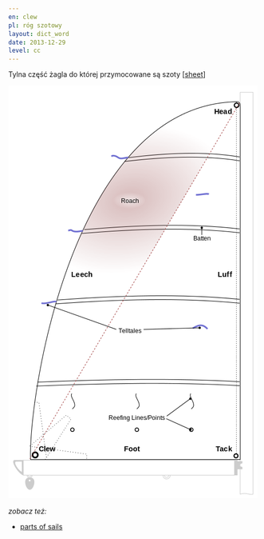 ```yaml
---
en: clew
pl: róg szotowy
layout: dict_word
date: 2013-12-29
level: cc
---
```


Tylna część żagla do której przymocowane są szoty [[sheet](/dict/sails/sheet.html)]

![części żagla](/img/dict/parts_of_a_sail.png)

*zobacz też:*

* [parts of sails](/dict/sails/parts-of-sails.html)
